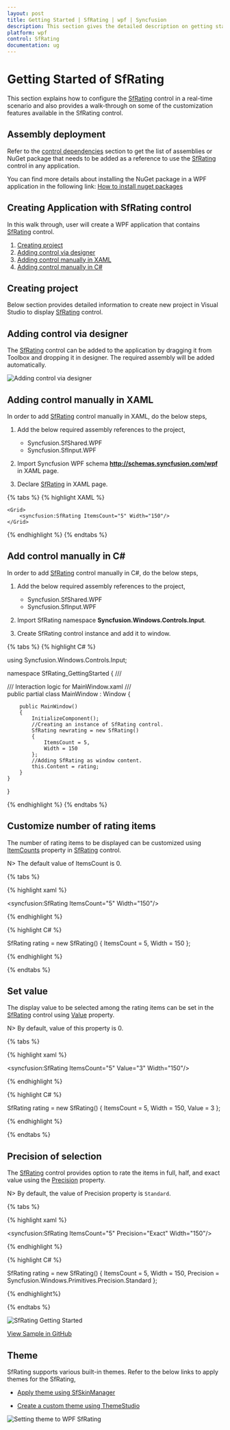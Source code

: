 ```yaml
---
layout: post
title: Getting Started | SfRating | wpf | Syncfusion
description: This section gives the detailed description on getting started with the SfRating and its basic features.
platform: wpf
control: SfRating
documentation: ug
---
```


# Getting Started of SfRating

This section explains how to configure the [SfRating](https://help.syncfusion.com/cr/wpf/Syncfusion.Windows.Controls.Input.SfRating.html) control in a real-time scenario and also provides a walk-through on some of the customization features available in the SfRating control.

## Assembly deployment

Refer to the [control dependencies](https://help.syncfusion.com/wpf/control-dependencies#sfrating) section to get the list of assemblies or NuGet package that needs to be added as a reference to use the [SfRating](https://help.syncfusion.com/cr/wpf/Syncfusion.Windows.Controls.Input.SfRating.html) control in any application.

You can find more details about installing the NuGet package in a WPF application in the following link:
[How to install nuget packages](https://help.syncfusion.com/wpf/visual-studio-integration/nuget-packages)

## Creating Application with SfRating control
In this walk through, user will create a WPF application that contains [SfRating](https://help.syncfusion.com/cr/wpf/Syncfusion.Windows.Controls.Input.SfRating.html) control.
1. [Creating project](#creating-project)
2. [Adding control via designer](#adding-control-via-designer)
3. [Adding control manually in XAML](#adding-control-manually-in-xaml)
4. [Adding control manually in C#](#add-control-manually-in-c)

## Creating project

Below section provides detailed information to create new project in Visual Studio to display [SfRating](https://help.syncfusion.com/cr/wpf/Syncfusion.Windows.Controls.Input.SfRating.html) control.

## Adding control via designer
The [SfRating](https://help.syncfusion.com/cr/wpf/Syncfusion.Windows.Controls.Input.SfRating.html) control can be added to the application by dragging it from Toolbox and dropping it in designer. The required assembly will be added automatically.

![Adding control via designer](Getting-Started-images/Getting-Started-img1.png)

## Adding control manually in XAML

In order to add [SfRating](https://help.syncfusion.com/cr/wpf/Syncfusion.Windows.Controls.Input.SfRating.html) control manually in XAML, do the below steps,

1. Add the below required assembly references to the project,

   * Syncfusion.SfShared.WPF
   * Syncfusion.SfInput.WPF

2. Import Syncfusion WPF schema **http://schemas.syncfusion.com/wpf** in XAML page.

3. Declare [SfRating](https://help.syncfusion.com/cr/wpf/Syncfusion.Windows.Controls.Input.SfRating.html) in XAML page.

{% tabs %}
{% highlight XAML %}

<Window x:Class="SfRating_GettingStarted.MainWindow"
        xmlns="http://schemas.microsoft.com/winfx/2006/xaml/presentation"
        xmlns:x="http://schemas.microsoft.com/winfx/2006/xaml"
        xmlns:d="http://schemas.microsoft.com/expression/blend/2008"
        xmlns:mc="http://schemas.openxmlformats.org/markup-compatibility/2006"
        xmlns:local="clr-namespace:SfRating_GettingStarted"
        mc:Ignorable="d"
        Title="SfRating Application" Height="450" Width="800"
        xmlns:syncfusion="http://schemas.syncfusion.com/wpf">

    <Grid>
        <syncfusion:SfRating ItemsCount="5" Width="150"/>
    </Grid>
</Window>

{% endhighlight %}
{% endtabs %}

## Add control manually in C#

In order to add [SfRating](https://help.syncfusion.com/cr/wpf/Syncfusion.Windows.Controls.Input.SfRating.html) control manually in C#, do the below steps,

1. Add the below required assembly references to the project,

    * Syncfusion.SfShared.WPF
    * Syncfusion.SfInput.WPF

2. Import SfRating namespace **Syncfusion.Windows.Controls.Input**.

3. Create SfRating control instance and add it to window.

{% tabs %}
{% highlight C# %}

using Syncfusion.Windows.Controls.Input;

namespace SfRating_GettingStarted
{
    /// <summary>
    /// Interaction logic for MainWindow.xaml
    /// </summary>
    public partial class MainWindow : Window
    {
        
        public MainWindow()
        {
            InitializeComponent();
            //Creating an instance of SfRating control. 
            SfRating newrating = new SfRating()
            {
                ItemsCount = 5,
                Width = 150
            };
            //Adding SfRating as window content.
            this.Content = rating;
        }
    }
}

{% endhighlight %}
{% endtabs %}

## Customize number of rating items

The number of rating items to be displayed can be customized using [ItemCounts](https://help.syncfusion.com/cr/wpf/Syncfusion.Windows.Controls.Input.SfRating.html#Syncfusion_Windows_Controls_Input_SfRating_ItemsCount) property in [SfRating](https://help.syncfusion.com/cr/wpf/Syncfusion.Windows.Controls.Input.SfRating.html) control.

N> The default value of ItemsCount is 0.

{% tabs %}

{% highlight xaml %}

<syncfusion:SfRating ItemsCount="5" Width="150"/>
	
{% endhighlight %}

{% highlight C# %}

SfRating rating = new SfRating()
{
    ItemsCount = 5,
    Width = 150
};

{% endhighlight %}

{% endtabs %}

## Set value

The display value to be selected among the rating items can be set in the [SfRating](https://help.syncfusion.com/cr/wpf/Syncfusion.Windows.Controls.Input.SfRating.html) control using [Value](https://help.syncfusion.com/cr/wpf/Syncfusion.Windows.Controls.Input.SfRating.html#Syncfusion_Windows_Controls_Input_SfRating_Value) property.

N> By default, value of this property is 0.

{% tabs %}

{% highlight xaml %}

<syncfusion:SfRating ItemsCount="5" Value="3" Width="150"/>
	
{% endhighlight %}

{% highlight C# %}

SfRating rating = new SfRating()
{
    ItemsCount = 5,
    Width = 150,
    Value = 3
};

{% endhighlight %}

{% endtabs %}

## Precision of selection

The [SfRating](https://help.syncfusion.com/cr/wpf/Syncfusion.Windows.Controls.Input.SfRating.html) control provides option to rate the items in full, half, and exact value using the [Precision](https://help.syncfusion.com/cr/wpf/Syncfusion.Windows.Controls.Input.SfRating.html#Syncfusion_Windows_Controls_Input_SfRating_Precision) property. 

N> By default, the value of Precision property is `Standard`.

{% tabs %}

{% highlight xaml %}

<syncfusion:SfRating ItemsCount="5" Precision="Exact" Width="150"/>
	
{% endhighlight %}

{% highlight C# %}

SfRating rating = new SfRating()
{
    ItemsCount = 5,
    Width = 150,
    Precision = Syncfusion.Windows.Primitives.Precision.Standard
};

{% endhighlight%}

{% endtabs %}

![SfRating Getting Started](images/gettingstarted.jpg)

[View Sample in GitHub](https://github.com/SyncfusionExamples/SfRating-getting-started)

## Theme

SfRating supports various built-in themes. Refer to the below links to apply themes for the SfRating,

  * [Apply theme using SfSkinManager](https://help.syncfusion.com/wpf/themes/skin-manager)
	
  * [Create a custom theme using ThemeStudio](https://help.syncfusion.com/wpf/themes/theme-studio#creating-custom-theme)

  ![Setting theme to WPF SfRating](Getting-Started-images/Theme.png)